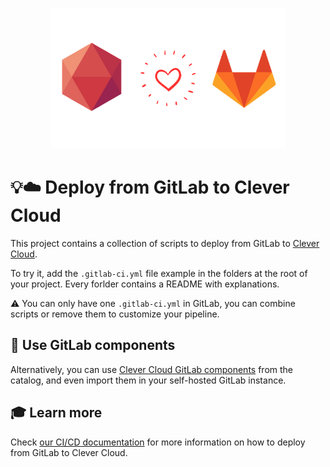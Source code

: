 
<p align="center">
  <img src="/assets/clever-x-gitlab.png" alt="Clever Cloud loves GitLab">
</p>

# 💡☁️ Deploy from GitLab to Clever Cloud

This project contains a collection of scripts to deploy from GitLab to [Clever Cloud](https://www.clever-cloud.com).

To try it, add the `.gitlab-ci.yml` file example in the folders at the root of your project. Every forlder contains a README with explanations.

⚠️ You can only have one `.gitlab-ci.yml` in GitLab, you can combine scripts or remove them to customize your pipeline.

## 🦊 Use GitLab components

Alternatively, you can use [Clever Cloud GitLab components](https://gitlab.com/explore/catalog/CleverCloud/clever-cloud-pipeline) from the catalog, and even import them in your self-hosted GitLab instance.

## 🎓 Learn more

Check [our CI/CD documentation](https://developers.clever-cloud.com/doc/ci-cd/) for more information on how to deploy from GitLab to Clever Cloud.